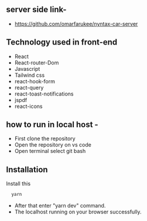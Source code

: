## server side link- 
- https://github.com/omarfarukee/nyntax-car-server
## Technology used in front-end
- React
- React-router-Dom
- Javascript
- Tailwind css
- react-hook-form
- react-query
- react-toast-notifications
- jspdf
- react-icons

## how to run in local host -

- First clone the repository 
- Open the repository on vs code 
- Open terminal select git bash
  
## Installation
Install this 
```bash
  yarn
```
- After that enter "yarn dev" command.
- The localhost running on your browser successfully.
